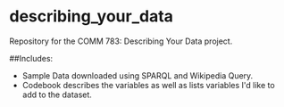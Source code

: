 # describing_your_data

Repository for the COMM 783: Describing Your Data project. 

##Includes: 
- Sample Data downloaded using SPARQL and Wikipedia Query. 
- Codebook describes the variables as well as lists variables I'd like to add to the dataset.